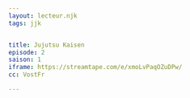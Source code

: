 ```yaml
---
layout: lecteur.njk
tags: jjk


title: Jujutsu Kaisen
episode: 2
saison: 1
iframe: https://streamtape.com/e/xmoLvPaqOZuDPw/
cc: VostFr

---
```

    
